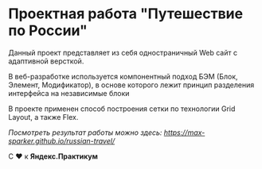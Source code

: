 # Проектная работа "Путешествие по России"

Данный проект представляет из себя одностраничный Web сайт с адаптивной версткой.

В веб-разработке используется компонентный подход БЭМ (Блок, Элемент, Модификатор),
в основе которого лежит принцип разделения интерфейса на независимые блоки

В проекте применен способ построения сетки по технологии Grid Layout, а также Flex.

_Посмотреть результат работы можно здесь: https://max-sparker.github.io/russian-travel/_

С ❤ к **Яндекс.Практикум**
